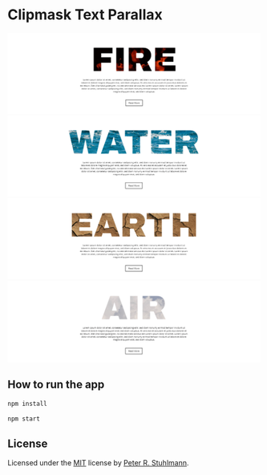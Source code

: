 # Clipmask Text Parallax

![Fire](./screenshots/fire.PNG)
![Water](./screenshots/water.PNG)
![Earth](./screenshots/earth.PNG)
![Air](./screenshots/air.PNG)

## How to run the app

```
npm install
```

```
npm start
```

## License

Licensed under the [MIT](./LICENSE) license by [Peter R. Stuhlmann](https://peter-stuhlmann-webentwicklung.de).

